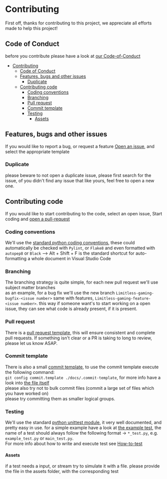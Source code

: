# Contributing
First off, thanks for contributing to this project, we appreciate all efforts made to help this project!

## Code of Conduct
before you contribute please have a look at [our Code-of-Conduct](CODE_OF_CONDUCT.md)

- [Contributing](#contributing)
  - [Code of Conduct](#code-of-conduct)
  - [Features, bugs and other issues](#features-bugs-and-other-issues)
    - [Duplicate](#duplicate)
  - [Contributing code](#contributing-code)
    - [Coding conventions](#coding-conventions)
    - [Branching](#branching)
    - [Pull request](#pull-request)
    - [Commit template](#commit-template)
    - [Testing](#testing)
      - [Assets](#assets)


## Features, bugs and other issues
If you would like to report a bug, or request a feature [Open an issue](https://github.com/ilionx/qlabs-limitlessgaming/issues/new/choose), and select the appropriate template 
### Duplicate
please beware to not open a duplicate issue, please first search for the issue, of you didn't find any issue that like yours, feel free to open a new one.

## Contributing code
If you would like to start contributing to the code, select an open issue, Start coding and [open a pull-request ](https://github.com/ilionx/qlabs-limitlessgaming/compare) 
### Coding conventions
We'll use the [standard python coding conventions](https://www.python.org/dev/peps/pep-0008/), these could automatically be checked with `Pylint`, or `Flake8` and even formatted with `autopep8` or `Black` --> Alt + Shift + F is the standard shortcut for auto-formatting a whole document in Visual Studio Code
### Branching
The branching strategy is quite simple, for each new pull request we'll use subject matter branches  
as an example, for a bug fix we'll use the new branch `Limitless-gaming-bugfix-<issue number>` same with features, `Limitless-gaming-feature-<issue number>`. this way if someone want's to start working on a open issue, they can see what code is already present, if it is present.
### Pull request
There is a [pull request template](.github/PULL_REQUEST_TEMPLATE.md), this will ensure consistent and complete pull requests.
If something isn't clear or a PR is taking to long to review, please let us know ASAP.
### Commit template
There is also a small [commit template](docs/.commit-template), to use the commit template execute the following command:  
`git config commit.template ./docs/.commit-template`, for more info have a look into [the file itself](docs/.commit-template)  
please also try not to bulk commit files (commit a large set of files which you have worked on)  
please try committing them as smaller logical groups.
### Testing
We'll use the standard [python unittest module](https://docs.python.org/3/library/unittest.html), it very well documented, and pretty easy in use. for a simple example have a look at [the example test](docs/tests/Example_test.py), the name of a test should always follow the following format -> `*_test.py`, e.g. `example_test.py` or `main_test.py`.  
For more info about how to write and execute test see [How-to-test](docs/How-to-test.md)
#### Assets
if a test needs a input, or stream try to simulate it with a file. please provide the file in the assets folder, with the corresponding test